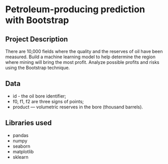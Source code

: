 # Petroleum-producing prediction with Bootstrap

## Project Description

There are 10,000 fields where the quality and the reserves of oil have been measured. Build a machine learning model to help determine the region where mining will bring the most profit. Analyze possible profits and risks using the Bootstrap technique.

## Data

- id - the oil bore identifier;
- f0, f1, f2 are three signs of points;
- product — volumetric reserves in the bore (thousand barrels).

## Libraries used

- pandas
- numpy
- seaborn
- matplotlib
- sklearn